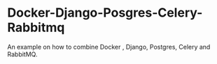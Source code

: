 # Docker-Django-Posgres-Celery-Rabbitmq
An example on how to combine Docker , Django, Postgres, Celery and RabbitMQ.
